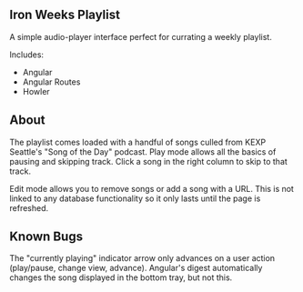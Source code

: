 ## Iron Weeks Playlist

A simple audio-player interface perfect for currating a weekly playlist. 

Includes:

* Angular
* Angular Routes
* Howler

## About

The playlist comes loaded with a handful of songs culled from KEXP Seattle's "Song of the Day" podcast. Play mode allows all the basics of pausing and skipping track. Click a song in the right column to skip to that track.

Edit mode allows you to remove songs or add a song with a URL. This is not linked to any database functionality so it only lasts until the page is refreshed.

## Known Bugs

The "currently playing" indicator arrow only advances on a user action (play/pause, change view, advance). Angular's digest automatically changes the song displayed in the bottom tray, but not this.